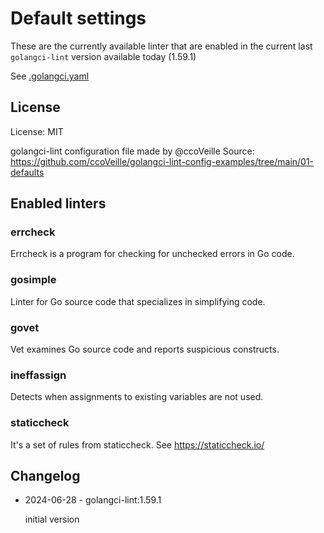 # Default settings

These are the currently available linter that are enabled in the current last `golangci-lint` version available today (1.59.1)

See [.golangci.yaml](.golangci.yaml)

## License

License: MIT

golangci-lint configuration file made by @ccoVeille
Source: https://github.com/ccoVeille/golangci-lint-config-examples/tree/main/01-defaults

## Enabled linters

### errcheck
 Errcheck is a program for checking for unchecked errors in Go code.

### gosimple
 Linter for Go source code that specializes in simplifying code.

### govet
 Vet examines Go source code and reports suspicious constructs.

### ineffassign
 Detects when assignments to existing variables are not used.

### staticcheck
 It's a set of rules from staticcheck. See https://staticcheck.io/

## Changelog

- 2024-06-28 - golangci-lint:1.59.1

  initial version

